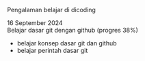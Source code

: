 Pengalaman belajar di dicoding  
  
  
16 September 2024  
Belajar dasar git dengan github (progres 38%)  
* belajar konsep dasar git dan github<br>
* belajar perintah dasar git<br>
